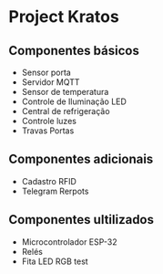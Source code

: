 # Project Kratos

## Componentes básicos

- Sensor porta
- Servidor MQTT
- Sensor de temperatura
- Controle de Iluminação LED
- Central de refrigeração 
- Controle luzes
- Travas Portas

## Componentes adicionais

- Cadastro RFID
- Telegram Rerpots



## Componentes ultilizados

- Microcontrolador ESP-32
- Relés
- Fita LED RGB test
